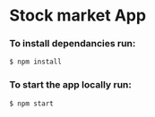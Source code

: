 # Stock market App

### To install dependancies run:

```zsh
$ npm install
```

### To start the app locally run:

```zsh
$ npm start
```
